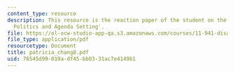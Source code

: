 ```yaml
---
content_type: resource
description: This resource is the reaction paper of the student on the topic 'Disaster
  Politics and Agenda Setting'.
file: https://ol-ocw-studio-app-qa.s3.amazonaws.com/courses/11-941-disaster-vulnerability-and-resilience-spring-2005/76545d99019adf45bb0331ac7e4149b1_patricia_chang8.pdf
file_type: application/pdf
resourcetype: Document
title: patricia_chang8.pdf
uid: 76545d99-019a-df45-bb03-31ac7e4149b1
---
```

